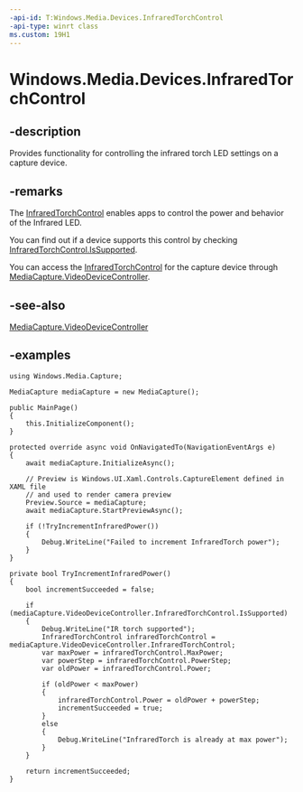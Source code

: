 ```yaml
---
-api-id: T:Windows.Media.Devices.InfraredTorchControl
-api-type: winrt class
ms.custom: 19H1
---
```


<!-- Class syntax.
public class InfraredTorchControl 
-->

# Windows.Media.Devices.InfraredTorchControl

## -description
Provides functionality for controlling the infrared torch LED settings on a capture device.

## -remarks
The [InfraredTorchControl](infraredtorchcontrol.md) enables apps to control the power and behavior of the Infrared LED. 

You can find out if a device supports this control by checking [InfraredTorchControl.IsSupported](infraredtorchcontrol_issupported.md).

You can access the [InfraredTorchControl](infraredtorchcontrol.md) for the capture device through [MediaCapture.VideoDeviceController](../windows.media.capture/mediacapture_videodevicecontroller.md).

## -see-also
[MediaCapture.VideoDeviceController](../windows.media.capture/mediacapture_videodevicecontroller.md)

## -examples
```
using Windows.Media.Capture;

MediaCapture mediaCapture = new MediaCapture();

public MainPage()
{
    this.InitializeComponent();
}

protected override async void OnNavigatedTo(NavigationEventArgs e)
{
    await mediaCapture.InitializeAsync();

    // Preview is Windows.UI.Xaml.Controls.CaptureElement defined in XAML file
    // and used to render camera preview
    Preview.Source = mediaCapture;
    await mediaCapture.StartPreviewAsync();

    if (!TryIncrementInfraredPower())
    {
        Debug.WriteLine("Failed to increment InfraredTorch power");
    }
}

private bool TryIncrementInfraredPower()
{
    bool incrementSucceeded = false;
    
    if (mediaCapture.VideoDeviceController.InfraredTorchControl.IsSupported)
    {
        Debug.WriteLine("IR torch supported");
        InfraredTorchControl infraredTorchControl = mediaCapture.VideoDeviceController.InfraredTorchControl;
        var maxPower = infraredTorchControl.MaxPower;
        var powerStep = infraredTorchControl.PowerStep;
        var oldPower = infraredTorchControl.Power;

        if (oldPower < maxPower)
        {
            infraredTorchControl.Power = oldPower + powerStep;
            incrementSucceeded = true;
        }
        else
        {
            Debug.WriteLine("InfraredTorch is already at max power");
        }
    }
    
    return incrementSucceeded;
}
```

